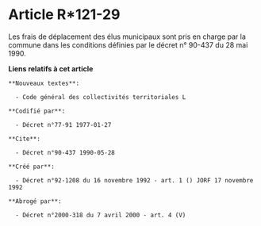 # Article R*121-29

Les frais de déplacement des élus municipaux sont pris en charge par la commune dans les conditions définies par le décret n°
90-437 du 28 mai 1990.

**Liens relatifs à cet article**

	**Nouveaux textes**:

	  - Code général des collectivités territoriales L

	**Codifié par**:

	  - Décret n°77-91 1977-01-27

	**Cite**:

	  - Décret n°90-437 1990-05-28

	**Créé par**:

	  - Décret n°92-1208 du 16 novembre 1992 - art. 1 () JORF 17 novembre 1992

	**Abrogé par**:

	  - Décret n°2000-318 du 7 avril 2000 - art. 4 (V)
